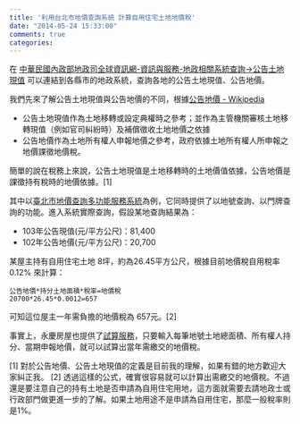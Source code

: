 ```yaml
---
title: '利用台北市地價查詢系統 計算自用住宅土地地價稅'
date: "2014-05-24 15:33:00"
comments: true
categories: 
---
```

在 [中華民國內政部地政司全球資訊網-資訊與服務-地政相關系統查詢->公告土地現值](http://www.land.moi.gov.tw/chhtml/landvalue.asp?cid=100) 可以連結到各縣市的地政系統，查詢各地的公告土地現值、公告地價。

我們先來了解公告土地現值與公告地價的不同，根據[公告地價 - Wikipedia](http://zh.wikipedia.org/zh-tw/%E5%85%AC%E5%91%8A%E5%9C%B0%E5%83%B9)
* 公告土地現值作為土地移轉或設定典權時之參考；並作為主管機關審核土地移轉現值（例如官司糾紛時）及補償徵收土地地價之依據
* 公告地價作為土地所有權人申報地價之參考，政府依據土地所有權人所申報之地價課徵地價稅。

簡單的說在稅務上來說，公告土地現值是土地移轉時的土地價值依據，公告地價是課徵持有稅時的地價依據。[1]

其中以[臺北市地價查詢多功能服務系統](http://w2.land.taipei.gov.tw/query/prc/Input_p_addr.asp)為例，它同時提供了以地號查詢、以門牌查詢的功能。進入系統實際查詢，假設某地查詢結果為：
* 103年公告現值(元/平方公尺)：81,400
* 102年公告地價(元/平方公尺)：20,700

某屋主持有自用住宅土地 8坪，約為26.45平方公尺，根據目前地價稅自用稅率 0.12% 來計算：
```
公告地價*持分土地面積*稅率=地價稅
20700*26.45*0.0012=657
```
可知這位屋主一年需負擔的地價稅為 657元。[2]

事實上，永慶房屋也提供了[試算服務](http://www.yungching.com.tw/cb/CB040203.asp)，只要輸入每筆地號土地總面積、所有權人持分、當期申報地價，就可以試算出當年需繳交的地價稅。

[1] 對於公告地價、公告土地現值的定義是目前我的理解，如果有錯的地方歡迎大家糾正我。
[2] 透過這樣的公式，確實很容易就可以計算出需繳交的地價稅。不過還是要注意自己的持有土地是否申請為自用住宅用地，這方面就需要去請地政士或行政部門做更進一步的了解。如果土地用途不是申請為自用住宅，那麼一般稅率則是1%。